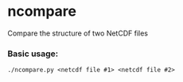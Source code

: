 # ncompare
Compare the structure of two NetCDF files

### Basic usage:
```
./ncompare.py <netcdf file #1> <netcdf file #2>
```
